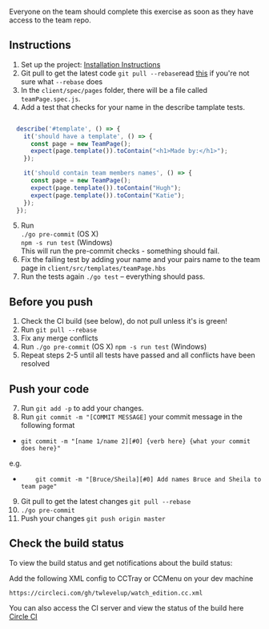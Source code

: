Everyone on the team should complete this exercise as soon as they have access to the team repo.

## Instructions

1. Set up the project: [Installation Instructions](https://github.com/twlevelup/watch_edition/wiki/Installation)
2. Git pull to get the latest code ```git pull --rebase```read [this](https://git-scm.com/book/en/v2/Git-Branching-Rebasing) if you're not sure what ```--rebase``` does
3. In the `client/spec/pages` folder, there will be a file called `teamPage.spec.js`.
4. Add a test that checks for your name in the describe tamplate tests. 
```javascript

  describe('#template', () => {
    it('should have a template', () => {
      const page = new TeamPage();
      expect(page.template()).toContain("<h1>Made by:</h1>");
    });

    it('should contain team members names', () => {
      const page = new TeamPage();
      expect(page.template()).toContain("Hugh");
      expect(page.template()).toContain("Katie");
    });
  });

```
5. Run  
```./go pre-commit``` (OS X)  
```npm -s run test``` (Windows)   
This will run the pre-commit checks - something should fail.
6. Fix the failing test by adding your name and your pairs name to the team page in ```client/src/templates/teamPage.hbs```
7. Run the tests again ```./go test``` – everything should pass.

## Before you push

1. Check the CI build (see below), do not pull unless it's is green!
2. Run ```git pull --rebase```
3. Fix any merge conflicts
4. Run
```./go pre-commit``` (OS X)
```npm -s run test``` (Windows)
5. Repeat steps 2-5 until all tests have passed and all conflicts have been resolved

## Push your code 

7. Run ```git add -p``` to add your changes. 
8. Run ```git commit -m "[COMMIT MESSAGE]``` your commit message in the following format 

- ```git commit -m "[name 1/name 2][#0] {verb here} {what your commit does here}" ```

e.g. 

- ```    git commit -m "[Bruce/Sheila][#0] Add names Bruce and Sheila to team page"```

9. Git pull to get the latest changes ```git pull --rebase```
10. ```./go pre-commit```
11. Push your changes ```git push origin master```

## Check the build status

To view the build status and get notifications about the build status:

Add the following XML config to CCTray or CCMenu on your dev machine

	https://circleci.com/gh/twlevelup/watch_edition.cc.xml

You can also access the CI server and view the status of the build here [Circle CI](https://circleci.com/gh/twlevelup/watch_edition)